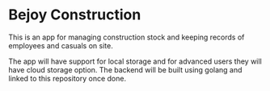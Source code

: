 # Bejoy Construction

This is an app for managing construction stock and keeping records of employees and casuals on site.

The app will have support for local storage and for advanced users they will have cloud storage option.
The backend will be built using golang and linked to this repository once done.



